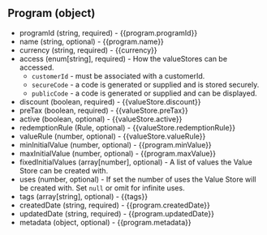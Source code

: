 ## Program (object)
+ programId (string, required) - {{program.programId}}
+ name (string, optional) - {{program.name}}
+ currency (string, required) - {{currency}}
+ access (enum[string], required) - How the valueStores can be accessed.
    + `customerId` - must be associated with a customerId.
    + `secureCode` - a code is generated or supplied and is stored securely.
    + `publicCode` - a code is generated or supplied and can be displayed.
+ discount (boolean, required) - {{valueStore.discount}}
+ preTax (boolean, required) - {{valueStore.preTax}}
+ active (boolean, optional) - {{valueStore.active}}
+ redemptionRule (Rule, optional) - {{valueStore.redemptionRule}}
+ valueRule (number, optional) - {{valueStore.valueRule}}
+ minInitialValue (number, optional) - {{program.minValue}}
+ maxInitialValue (number, optional) - {{program.maxValue}}
+ fixedInitialValues (array[number], optional) - A list of values the Value Store can be created with.
+ uses (number, optional) - If set the number of uses the Value Store will be created with.  Set `null` or omit for infinite uses.
+ tags (array[string], optional) - {{tags}}
+ createdDate (string, required) - {{program.createdDate}}
+ updatedDate (string, required) - {{program.updatedDate}}
+ metadata (object, optional) - {{program.metadata}}
